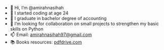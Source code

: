 - 👋 Hi, I’m @amirahnasihah
- 👀 I started coding at age 24
- 🌱 I graduate in bachelor degree of accounting
- 💞️ I’m looking for collaboration on small projects to strengthen my basic skills on Python
- 📫 Email: amirahnasihah97@gmail.com
- 📚 Books resources: [pdfdrive.com](https://www.pdfdrive.com/)

<!---
amirahnazili/amirahnazili is a ✨ special ✨ repository because its `README.md` (this file) appears on your GitHub profile.
You can click the Preview link to take a look at your changes.
--->
